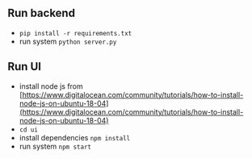 ## Run backend
- `pip install -r requirements.txt `
- run system `python server.py`

## Run UI
- install node js from [https://www.digitalocean.com/community/tutorials/how-to-install-node-js-on-ubuntu-18-04](https://www.digitalocean.com/community/tutorials/how-to-install-node-js-on-ubuntu-18-04)
- `cd ui` 
- install dependencies `npm install` 
- run system `npm start`
